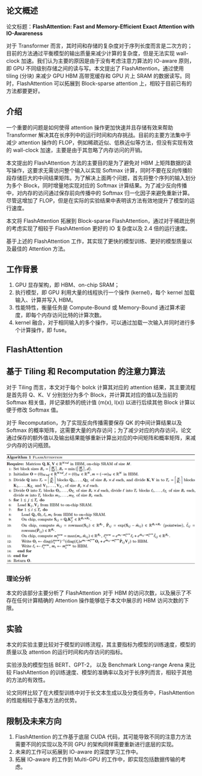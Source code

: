 ## 论文概述

论文标题：**FlashAttention: Fast and Memory-Efficient Exact Attention  with IO-Awareness**

对于 Transformer 而言，其时间和存储的复杂度对于序列长度而言是二次方的；目前的方法通过平衡模型的输出质量来减少计算的复杂度，但是无法实现 wall-clock 加速。我们认为主要的原因是由于没有考虑注意力算法的 IO-aware 原则，即 GPU 不同级别存储之间的读与写。本文提出了 FlashAttention，通过使用 tiling (分块) 来减少 GPU HBM 高带宽缓存和 GPU 片上 SRAM 的数据读写。同时，FlashAttention 可以拓展到 Block-sparse attention 上，相较于目前已有的方法都要更好。

## 介绍

一个重要的问题是如何使得 attention 操作更加快速并且存储有效来帮助 Transformer 解决其在长序列中的运行时间和内存挑战。目前的主要方法集中于减少 attention 操作的 FLOP，例如稀疏近似、低秩近似等方法，但没有实现有效的 wall-clock 加速，主要是由于其忽略了内存访问的开销。

本文提出的 FlashAttention 方法的主要目的是为了避免对 HBM 上矩阵数据的读写操作，这要求无需访问整个输入以实现 Softmax 计算，同时不要在反向传播阶段存储巨大的中间结果矩阵。为了解决上面两个问题，首先将整个序列的输入划分为多个 Block，同时增量地实现对应的 Softmax 计算结果。为了减少反向传播中，对内存的访问通过保存前向传播中的 Softmax 归一化因子来避免重新计算。尽管这增加了 FLOP，但是在实际的实验结果中表明该方法有效地提升了模型的运行速度。

本文将 FlashAttention 拓展到 Block-sparse FlashAttention，通过对于稀疏比例的考虑实现了相较于 FlashAttention 更好的 IO 复杂度以及 2.4 倍的运行速度。

基于上述的 FlashAttention 工作，其实现了更快的模型训练、更好的模型质量以及最佳的 Attention 方法。

## 工作背景

1. GPU 显存架构，即 HBM、on-chip SRAM；
2. 执行模型，即 GPU 利用大量的线程执行一个操作 (kernel)，每个 kernel 加载输入、计算并写入 HBM。
3. 性能特性，衡量任务是 Compute-Bound 或 Memory-Bound 通过算术密度，即每个内存访问比特的计算次数。
4. kernel 融合，对于相同输入的多个操作，可以通过加载一次输入并同时进行多个计算操作，即 fuse。

## FlashAttention

## 基于 Tiling 和 Recomputation 的注意力算法

对于 Tiling 而言，本文对于每个 bolck 计算其对应的 attention 结果，其主要流程是首先将 Q、K、V 分别划分为多个 Block，并计算其对应的值以及当前的 Softmax 相关值，并记录额外的统计值 (m(x), l(x)) 以进行后续其他 Block 计算以便于修改 Softmax 值。

对于 Recomputation，为了实现反向传播需要保存 QK 的中间计算结果以及 Softmax 的概率矩阵，这需要大量的内存访问；为了减少对应的内存访问，论文通过保存的额外值以及输出结果能够重新计算出对应的中间矩阵和概率矩阵，来减少内存的访问瓶颈。

![FlashAttention](./assets/flashattention.png)

### 理论分析

本文的该部分主要分析了 FlashAttention 对于 HBM 的访问次数，以及展示了不存在任何计算精确的 Attention 操作能够低于本文中展示的 HBM 访问次数的下限。

## 实验

本文的实验主要比较对于模型的训练流程，其主要指标为模型的训练速度，模型的质量以及 attention 的运行时间和内存访问的指标。

实验涉及的模型包括 BERT、GPT-2， 以及 Benchmark Long-range Arena 来比较 FlashAttention 的训练速度、模型的准确率以及对于长序列而言，相较于其他的方法的有效性。

论文同样比较了在大模型训练中对于长文本生成以及分类任务中，FlashAttention 的性能相较于基准方法的优势。

## 限制及未来方向

1. FlashAttention 的工作基于底层 CUDA 代码，其可能导致不同的注意力方法需要不同的实现以及不同 GPU 的架构同样需要重新进行底层的实现。
2. 未来的工作可以拓展到 IO-aware 的深度学习工作中。
3. 拓展 IO-aware 的工作到 Multi-GPU 的工作中，即实现包括数据传输的考虑。

